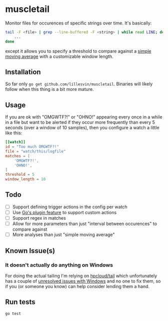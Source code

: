# muscletail

Monitor files for occurences of specific strings over time. It's basically:

```bash
tail -F <file> | grep --line-buffered -F <string> | while read LINE; do
    ...
done
```

except it allows you to specify a threshold to compare against a [simple moving average](https://en.wikipedia.org/wiki/Moving_average#Simple_moving_average) with a customizable window length.

## Installation

So far only `go get github.com/lillesvin/muscletail`. Binaries will likely follow when this thing is a bit more mature.

## Usage

If you are ok with "OMGWTF?!" or "OHNO!" appearing every once in a while in a file but want to be alerted if they occur more frequently than every 5 seconds (over a window of 10 samples), then you configure a watch a little like this:

```toml
[[watch]]
id = "Too much OMGWTF?!"
file = "watch/this/logfile"
matches = [
    'OMGWTF?!',
    'OHNO!',
]
threshold = 5
window_length = 10
```

## Todo

 - [ ] Support defining trigger actions in the config per watch
 - [ ] Use [Go's plugin feature](https://medium.com/learning-the-go-programming-language/writing-modular-go-programs-with-plugins-ec46381ee1a9) to support custom actions
 - [ ] Support regex in matches
 - [ ] Allow for more parameters than just "interval between occurences" to compare against
 - [ ] More analyses than just "simple moving average"

## Known Issue(s)

### It doesn't actually do anything on Windows

For doing the actual tailing I'm relying on [hpcloud/tail](https://github.com/hpcloud/tail) which unfortunately has a couple of [unresolved issues with Windows](https://github.com/hpcloud/tail/labels/Windows) and no one to fix them, so if you (or someone you know) can help consider lending them a hand.

## Run tests

`go test`

